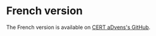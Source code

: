 French version
===============

The French version is available on [CERT aDvens's GitHub](https://github.com/cert-advens/).
